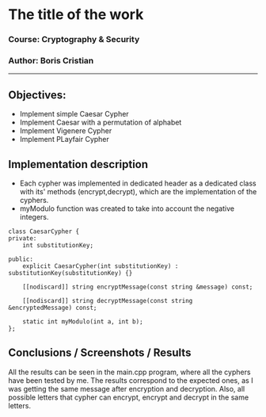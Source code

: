 # The title of the work

### Course: Cryptography & Security
### Author: Boris Cristian

----

## Objectives:

* Implement simple Caesar Cypher
* Implement Caesar with a permutation of alphabet
* Implement Vigenere Cypher
* Implement PLayfair Cypher


## Implementation description

* Each cypher was implemented in dedicated header as a dedicated class with its' methods (encrypt,decrypt), which are the implementation of the cyphers.
* myModulo function was created to take into account the negative integers.


```
class CaesarCypher {
private:
    int substitutionKey;

public:
    explicit CaesarCypher(int substitutionKey) : substitutionKey(substitutionKey) {}

    [[nodiscard]] string encryptMessage(const string &message) const;

    [[nodiscard]] string decryptMessage(const string &encryptedMessage) const;

    static int myModulo(int a, int b);
};
```



## Conclusions / Screenshots / Results
All the results can be seen in the main.cpp program, where all the cyphers have been tested by me.
The results correspond to the expected ones, as I was getting the same message after encryption and decryption.
Also, all possible letters that cypher can encrypt, encrypt and decrypt in the same letters.
